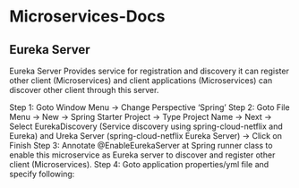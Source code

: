 # Microservices-Docs
## Eureka Server
Eureka Server Provides service for registration and discovery it can register other client (Microservices) and client applications (Microservices) can discover other client through this server.

Step 1: Goto Window Menu -> Change Perspective ‘Spring’
Step 2: Goto File Menu -> New -> Spring Starter Project -> Type Project Name -> Next -> Select EurekaDiscovery (Service discovery using spring-cloud-netflix and Eureka)  and Ureka Server (spring-cloud-netflix Eureka Server) -> Click on Finish
Step 3: Annotate @EnableEurekaServer at Spring runner class to enable this microservice as Eureka server to discover and register other client (Microservices).
Step 4: Goto application properties/yml file and specify following:
